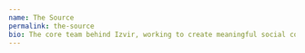 ```yaml
---
name: The Source
permalink: the-source
bio: The core team behind Izvir, working to create meaningful social connections.
---
```

